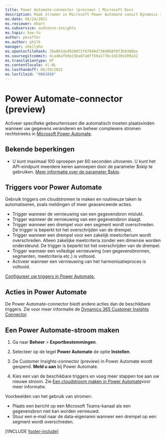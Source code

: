 ```yaml
---
title: Power Automate-connector (preview) | Microsoft Docs
description: Maak stromen in Microsoft Power Automate vanuit Dynamics 365 Customer Insights.
ms.date: 06/24/2021
ms.reviewer: mhart
ms.subservice: audience-insights
ms.topic: how-to
author: pkieffer
ms.author: philk
manager: shellyha
ms.openlocfilehash: 29a861dad926072f6f849d738d868f0f3b9306be
ms.sourcegitcommit: dca46afb9e23ba87a0ff59a1776c1d139e209a32
ms.translationtype: HT
ms.contentlocale: nl-NL
ms.lasthandoff: 06/29/2022
ms.locfileid: "9081058"
---
```

# <a name="power-automate-connector-preview"></a>Power Automate-connector (preview)

Activeer specifieke gebeurtenissen die automatisch moeten plaatsvinden wanneer uw gegevens veranderen en beheer complexere stromen rechtstreeks in [Microsoft Power Automate](https://flow.microsoft.com/).

## <a name="known-limitations"></a>Bekende beperkingen

- U kunt maximaal 100 oproepen per 60 seconden uitvoeren. U kunt het API-eindpunt meerdere keren aanroepen door de parameter $skip te gebruiken. [Meer informatie over de parameter $skip](/connectors/customerinsights/#get-items-from-an-entity).

## <a name="power-automate-triggers"></a>Triggers voor Power Automate

Gebruik triggers om cloudstromen te maken en routineuze taken te automatiseren, zoals meldingen of meer geavanceerde acties.

- Trigger wanneer de vernieuwing van een gegevensbron mislukt.
- Trigger wanneer de vernieuwing van een gegevensbron slaagt.
- Trigger wanneer een drempel voor een segment wordt overschreden. De trigger is beperkt tot het overschrijden van de drempel.
- Trigger wanneer een drempel voor een zakelijk meetcriterium wordt overschreden. Alleen zakelijke meetcriteria zonder een dimensie worden ondersteund. De trigger is beperkt tot het overschrijden van de drempel.
- Trigger wanneer een volledige vernieuwing (van gegevensbronnen, segmenten, meetcriteria etc.) is voltooid.
- Activeer wanneer een vernieuwing van het harmonisatieproces is voltooid.

[Configureer uw triggers in Power Automate.](https://flow.microsoft.com/connectors/shared_customerinsights/dynamics-365-customer-insights-connector/)

## <a name="power-automate-actions"></a>Acties in Power Automate

De Power Automate-connector biedt andere acties dan de beschikbare triggers. Zie voor meer informatie de [Dynamics 365 Customer Insights Connector](/connectors/customerinsights/).

## <a name="create-a-power-automate-flow"></a>Een Power Automate-stroom maken

1. Ga naar **Beheer** > **Exportbestemmingen**.

1. Selecteer op de tegel **Power Automate** de optie **Instellen**.

1. De Customer Insights-connector (preview) in Power Automate wordt geopend. **Meld u aan** bij Power Automate.

1. Kies een van de beschikbare triggers en voeg meer stappen toe aan uw nieuwe stroom. Zie [Een cloudstroom maken in Power Automate](/power-automate/get-started-logic-flow)​voor meer informatie.

Voorbeelden van het gebruik van stromen: 
- Plaats een bericht op een Microsoft Teams-kanaal als een gegevensbron niet kan worden vernieuwd. 
- Stuur een e-mail naar de data-eigenaren wanneer een drempel op een segment wordt overschreden.



[!INCLUDE [footer-include](includes/footer-banner.md)]
